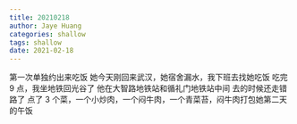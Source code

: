 ```yaml
---
title: 20210218
author: Jaye Huang
categories: shallow
tags: shallow
date: 2021-02-18
---
```


第一次单独约出来吃饭
她今天刚回来武汉，她宿舍漏水，我下班去找她吃饭
吃完 9 点，我坐地铁回光谷了
他在大智路地铁站和循礼门地铁站中间
去的时候还走错路了
点了 3 个菜，一个小炒肉，一个闷牛肉，一个青菜苔，闷牛肉打包她第二天的午饭

